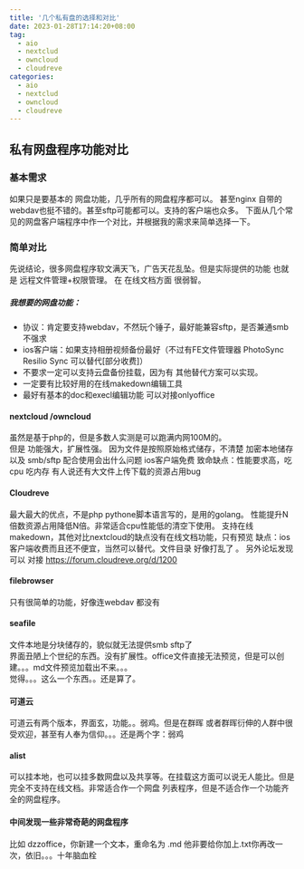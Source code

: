 ```yaml
---
title: '几个私有盘的选择和对比'
date: 2023-01-28T17:14:20+08:00
tag:
  - aio
  - nextclud
  - owncloud
  - cloudreve
categories: 
  - aio
  - nextclud
  - owncloud
  - cloudreve
---
```



## 私有网盘程序功能对比
### 基本需求
如果只是要基本的 网盘功能，几乎所有的网盘程序都可以。
甚至nginx 自带的webdav也挺不错的。甚至sftp可能都可以。支持的客户端也众多。
下面从几个常见的网盘客户端程序中作一个对比，并根据我的需求来简单选择一下。
### 简单对比
先说结论，很多网盘程序软文满天飞，广告天花乱坠。但是实际提供的功能 也就是 远程文件管理+权限管理。
在 在线文档方面 很弱智。
##### 我想要的网盘功能：
- 协议：肯定要支持webdav，不然玩个锤子，最好能兼容sftp，是否兼通smb不强求
- ios客户端：如果支持相册视频备份最好（不过有FE文件管理器  PhotoSync Resilio Sync 可以替代[部分收费]）
- 不要求一定可以支持云盘备份挂载，因为有 其他替代方案可以实现。
- 一定要有比较好用的在线makedown编辑工具
- 最好有基本的doc和execl编辑功能 可以对接onlyoffice
#### nextcloud /owncloud
虽然是基于php的，但是多数人实测是可以跑满内网100M的。  
但是 功能强大，扩展性强。
因为文件是按照原始格式储存，不清楚 加密本地储存以及 smb/sftp 配合使用会出什么问题
ios客户端免费
致命缺点：性能要求高，吃cpu 吃内存  有人说还有大文件上传下载的资源占用bug
#### Cloudreve
最大最大的优点，不是php pythone脚本语言写的，是用的golang。 性能提升N倍数资源占用降低N倍。非常适合cpu性能低的清空下使用。
支持在线makedown，其他对比nextcloud的缺点没有在线文档功能，只有预览
缺点：ios客户端收费而且还不便宜，当然可以替代。文件目录 好像打乱了 。
另外论坛发现可以 对接 https://forum.cloudreve.org/d/1200
#### filebrowser 
只有很简单的功能，好像连webdav 都没有
#### seafile
文件本地是分块储存的，貌似就无法提供smb sftp了  
界面丑陋上个世纪的东西。没有扩展性。office文件直接无法预览，但是可以创建。。。md文件预览加载出不来。。。   
觉得。。。这么一个东西。。还是算了。
#### 可道云
可道云有两个版本，界面玄，功能。。弱鸡。但是在群晖 或者群晖衍伸的人群中很受欢迎，甚至有人奉为信仰。。。还是两个字：弱鸡
#### alist
可以挂本地，也可以挂多数网盘以及共享等。在挂载这方面可以说无人能比。但是完全不支持在线文档。非常适合作一个网盘 列表程序，但是不适合作一个功能齐全的网盘程序。

#### 中间发现一些非常奇葩的网盘程序
比如 dzzoffice，你新建一个文本，重命名为 .md 他非要给你加上.txt你再改一次，依旧。。。十年脑血栓

